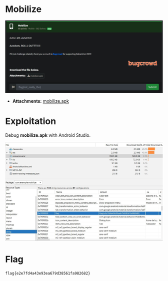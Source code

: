 # Mobilize

![mobilize.jpg](resource/mobilize.jpg)

- __Attachments:__ [mobilize.apk](resource/mobilize.apk)

# Exploitation

Debug __mobilize.apk__ with Android Studio.

![result.jpg](result.jpg)

# Flag

```
flag{e2e7fd4a43e93ea679d38561fa982682}
```																																																																																					